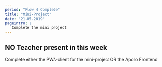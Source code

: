 ```yaml
---
period: "Flow 4 Complete"
title: "Mini-Project"
date: "21-05-2019"
pageintro: | 
   Complete the mini project
---
```


## NO Teacher present in this week

Complete either the PWA-client for the mini-project OR the Apollo Frontend
